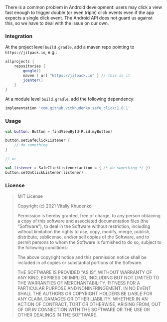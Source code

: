 There is a common problem in Android development: users may click a view fast enough to trigger double (or even triple) click events even if
the app expects a single click event. The Android API does not guard us against this, so we have to deal with the issue on our own.

### Integration

At the project level `build.gradle`, add a maven repo pointing to `https://jitpack.io`, e.g.:

```groovy
allprojects {
    repositories {
        google()
        maven { url "https://jitpack.io" } // this is it
        jcenter()
    }
}
```

At a module level `build.gradle`, add the following dependency:

```groovy
implementation 'com.github.vitkhudenko:safe_click:1.0.1'
```

### Usage

```kotlin
val button: Button = findViewById(R.id.myButton)

button.setSafeClickListener {
    // do something
}

// or

val listener = SafeClickListener(action = { /* do something */ })
button.setOnClickListener(listener)
```

### License

> MIT License
>
> Copyright (c) 2021 Vitaliy Khudenko
>
> Permission is hereby granted, free of charge, to any person obtaining a copy
> of this software and associated documentation files (the "Software"), to deal
> in the Software without restriction, including without limitation the rights
> to use, copy, modify, merge, publish, distribute, sublicense, and/or sell
> copies of the Software, and to permit persons to whom the Software is
> furnished to do so, subject to the following conditions:
>
> The above copyright notice and this permission notice shall be included in all
> copies or substantial portions of the Software.
>
> THE SOFTWARE IS PROVIDED "AS IS", WITHOUT WARRANTY OF ANY KIND, EXPRESS OR
> IMPLIED, INCLUDING BUT NOT LIMITED TO THE WARRANTIES OF MERCHANTABILITY,
> FITNESS FOR A PARTICULAR PURPOSE AND NONINFRINGEMENT. IN NO EVENT SHALL THE
> AUTHORS OR COPYRIGHT HOLDERS BE LIABLE FOR ANY CLAIM, DAMAGES OR OTHER
> LIABILITY, WHETHER IN AN ACTION OF CONTRACT, TORT OR OTHERWISE, ARISING FROM,
> OUT OF OR IN CONNECTION WITH THE SOFTWARE OR THE USE OR OTHER DEALINGS IN THE
> SOFTWARE.

